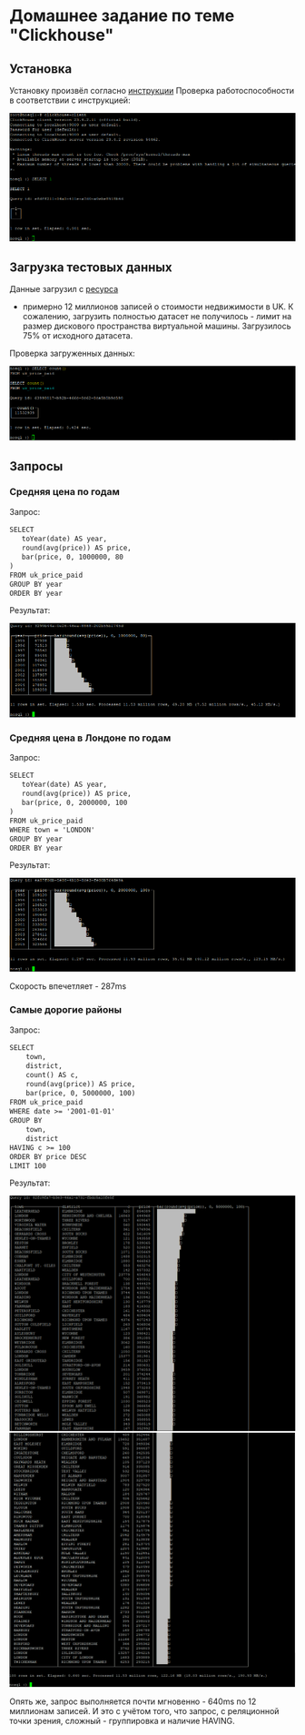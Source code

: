 # Домашнее задание по теме "Clickhouse"

## Установка

Установку произвёл согласно [инструкции](https://clickhouse.com/docs/ru/getting-started/install)
Проверка работоспособности в соответствии с инструкцией:


![Clickhouse-install](./task05-install.PNG)

## Загрузка тестовых данных

Данные загрузил с [ресурса](https://clickhouse.com/docs/en/getting-started/example-datasets/uk-price-paid)
- примерно 12 миллионов записей о стоимости недвижимости в UK. К сожалению, загрузить полностью датасет не получилось -
лимит на размер дискового пространства виртуальной машины. Загрузилось 75% от исходного датасета.

Проверка загруженных данных:

![Clickhouse-dataset](./task05-dataset.PNG)

## Запросы

### Средняя цена по годам

Запрос:
```
SELECT
   toYear(date) AS year,
   round(avg(price)) AS price,
   bar(price, 0, 1000000, 80
)
FROM uk_price_paid
GROUP BY year
ORDER BY year
```

Результат:

![Clickhouse-query](./task05-query1.PNG)

### Средняя цена в Лондоне по годам

Запрос:
```
SELECT
   toYear(date) AS year,
   round(avg(price)) AS price,
   bar(price, 0, 2000000, 100
)
FROM uk_price_paid
WHERE town = 'LONDON'
GROUP BY year
ORDER BY year
```

Результат:

![Clickhouse-query](./task05-query2.PNG)

Скорость впечетляет - 287ms

### Самые дорогие районы

Запрос:
```
SELECT
    town,
    district,
    count() AS c,
    round(avg(price)) AS price,
    bar(price, 0, 5000000, 100)
FROM uk_price_paid
WHERE date >= '2001-01-01'
GROUP BY
    town,
    district
HAVING c >= 100
ORDER BY price DESC
LIMIT 100
```

Результат:

![Clickhouse-query](./task05-query3.PNG)
![Clickhouse-query](./task05-query4.PNG)

Опять же, запрос выполняется почти мгновенно - 640ms по 12 миллионам записей. И это с учётом
того, что запрос, с реляционной точки зрения, сложный - группировка и наличие HAVING.


